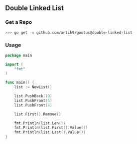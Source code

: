 ## Double Linked List

### Get a Repo

```bash
>>> go get -u github.com/antik9/gootus@double-linked-list
```

### Usage

```go
package main

import (
	"fmt"
)

func main() {
	list := NewList()

	list.PushBack(10)
	list.PushFront(5)
	list.PushFront(4)

	list.First().Remove()

	fmt.Println(list.Len())
	fmt.Println(list.First().Value())
	fmt.Println(list.Last().Value())
}
```
